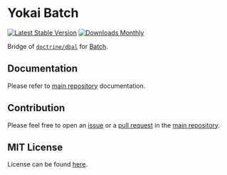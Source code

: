 # Yokai Batch

[![Latest Stable Version](https://img.shields.io/packagist/v/yokai/batch-doctrine-dbal?style=flat-square)](https://packagist.org/packages/yokai/batch-doctrine-dbal)
[![Downloads Monthly](https://img.shields.io/packagist/dm/yokai/batch-doctrine-dbal?style=flat-square)](https://packagist.org/packages/yokai/batch-doctrine-dbal)

Bridge of [`doctrine/dbal`](https://github.com/doctrine/dbal) for [Batch](https://github.com/yokai-php/batch-src).


## Documentation

Please refer to [main repository](https://github.com/yokai-php/batch-src) documentation.


## Contribution

Please feel free to open an [issue](https://github.com/yokai-php/batch-src/issues)
or a [pull request](https://github.com/yokai-php/batch-src/pulls)
in the [main repository](https://github.com/yokai-php/batch-src).


## MIT License

License can be found [here](LICENSE).
